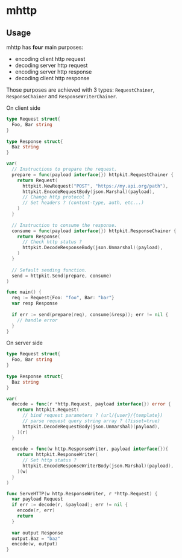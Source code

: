 # mhttp

## Usage

mhttp has **four** main purposes:
  * encoding client http request
  * decoding server http request
  * encoding server http response
  * decoding client http response
  
Those purposes are achieved with 3 types: `RequestChainer`, `ResponseChainer` and `ResponseWriterChainer`.

On client side
```go
type Request struct{
  Foo, Bar string
}
  
type Response struct{
  Baz string
}

var(
  // Instructions to prepare the request.
  prepare = func(payload interface{}) httpkit.RequestChainer {
    return Request(
      httpkit.NewRequest("POST", "https://my.api.org/path"),
      httpkit.EncodeRequestBody(json.Marshal)(payload),
      // Change http protocol ?
      // Set headers ? (content-type, auth, etc...)
    )  
  }
  
  // Instruction to consume the response.
  consume = func(payload interface{}) httpkit.ResponseChainer {
    return Response(
      // Check http status ?
      httpkit.DecodeResponseBody(json.Unmarshal)(payload),
    )
  }
  
  // Sefault sending function.
  send = httpkit.Send(prepare, consume)
)

func main() {
  req := Request{Foo: "foo", Bar: "bar"}
  var resp Response
  
  if err := send(prepare(req), consume(&resp)); err != nil {
    // handle error
  }
}
```

On server side
```go
type Request struct{
  Foo, Bar string
}
  
type Response struct{
  Baz string
}

var(
  decode = func(r *http.Request, payload interface{}) error {
    return httpkit.Request(
      // bind request parameters ? (url/{user}/{template})
      // parse request query string array ? (?isset=true)
      httpkit.DecodeRequestBody(json.Unmarshal)(payload),
    )(r)
  }
  
  encode = func(w http.ResponseWriter, payload interface{}){
    return httpkit.ResponseWriter(
      // Set http status ?
      httpkit.EncodeResponseWriterBody(json.Marshal)(payload),
    )(w)
  }
)

func ServeHTTP(w http.ResponseWriter, r *http.Request) {
  var payload Request
  if err := decode(r, &payload); err != nil {
    encode(r, err)
    return
  }
  
  var output Response
  output.Baz = "baz"
  encode(w, output)
}
```
